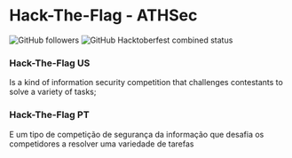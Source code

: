 # Hack-The-Flag - ATHSec

![GitHub followers](https://img.shields.io/github/followers/codig0?style=for-the-badge) 
![GitHub Hacktoberfest combined status](https://img.shields.io/github/hacktoberfest/2019/codig0/hack-the-flag?color=green&label=Hack%20The%20Flag&logo=%2350FA7B&logoColor=Test%20Your%20SKill&style=for-the-badge)

### Hack-The-Flag US 
  Is a kind of information security competition that challenges contestants to solve a variety of tasks;

### Hack-The-Flag PT
  E um tipo de competição de segurança da informação que desafia os competidores a resolver uma variedade de tarefas
